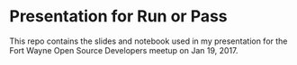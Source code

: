 # Presentation for Run or Pass
This repo contains the slides and notebook used in my presentation for the Fort
Wayne Open Source Developers meetup on Jan 19, 2017.
